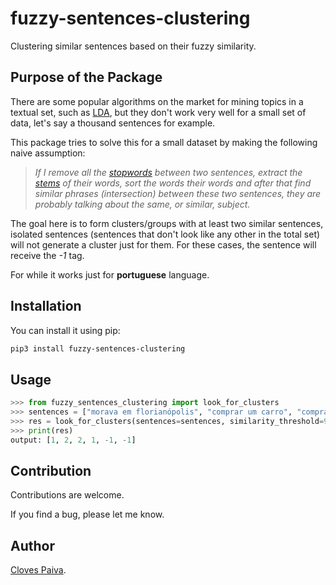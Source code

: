 # fuzzy-sentences-clustering

Clustering similar sentences based on their fuzzy similarity.

## Purpose of the Package

There are some popular algorithms on the market for mining topics in a textual set, such as [LDA](https://en.wikipedia.org/wiki/Latent_Dirichlet_allocation), but they don't work very well for a small set of data, let's say a thousand sentences for example.

This package tries to solve this for a small dataset by making the following naive assumption:

> *If I remove all the [stopwords](https://en.wikipedia.org/wiki/Stop_word) between two sentences, extract the [stems](https://en.wikipedia.org/wiki/Stemming) of their words, sort the words their words and after that find similar phrases (intersection) between these two sentences, they are probably talking about the same, or similar, subject.*

The goal here is to form clusters/groups with at least two similar sentences, isolated sentences (sentences that don't look like any other in the total set) will not generate a cluster just for them. For these cases, the sentence will receive the *-1* tag.

For while it works just for **portuguese** language.

## Installation

You can install it using pip:

```bash
pip3 install fuzzy-sentences-clustering
```

## Usage

```python
>>> from fuzzy_sentences_clustering import look_for_clusters
>>> sentences = ["morava em florianópolis", "comprar um carro", "compra de um carro", "em florianópolis eu moro", "gosto de samba", "quero comer tapioca"]
>>> res = look_for_clusters(sentences=sentences, similarity_threshold=90)
>>> print(res)
output: [1, 2, 2, 1, -1, -1]
```

## Contribution

Contributions are welcome. 

If you find a bug, please let me know.

## Author

[Cloves Paiva](https://www.linkedin.com/in/cloves-paiva-02b449124/).
